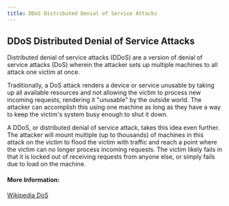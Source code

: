 ```yaml
---
title: DDoS Distributed Denial of Service Attacks
---
```

## DDoS Distributed Denial of Service Attacks

Distributed denial of service attacks (DDoS) are a version of denial of service attacks (DoS) wherein the attacker sets up multiple machines to all attack one victim at once. 

Traditionally, a DoS attack renders a device or service unusable by taking up all available resources and not allowing the victim to process new incoming requests, rendering it "unusable" by the outside world. The attacker can accomplish this using one machine as long as they have a way to keep the victim's system busy enough to shut it down. 

A DDoS, or distributed denial of service attack, takes this idea even further. The attacker will mount multiple (up to thousands) of machines in this attack on the victim to flood the victim with traffic and reach a point where the victim can no longer process incoming requests. The victim likely fails in that it is locked out of receiving requests from anyone else, or simply fails due to load on the machine. 

#### More Information:
[Wikipedia DoS](https://en.wikipedia.org/wiki/Denial-of-service_attack)



